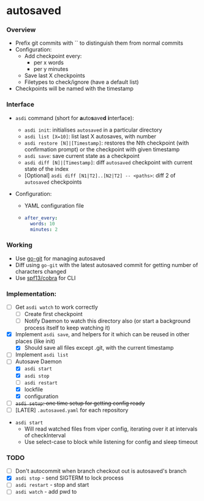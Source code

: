 # autosaved

### Overview

* Prefix git commits with `` to distinguish them from normal commits
* Configuration:
    * Add checkpoint every:
        * per x words
        * per y minutes
    * Save last X checkpoints
    * Filetypes to check/ignore (have a default list)
* Checkpoints will be named with the timestamp

### Interface

* `asdi` command (short for **a**uto**s**ave**d** **i**nterface):
    * `asdi init`: initialises `autosaved` in a particular directory
    * `asdi list [X=10]`: list last X autosaves, with number
    * `asdi restore [N]|[Timestamp]`: restores the Nth checkpoint (with confirmation prompt) or
    the checkpoint with given timestamp
    * `asdi save`: save current state as a checkpoint
    * `asdi diff [N]|[Timestamp]`: diff `autosaved` checkpoint with current state of the index
    * [Optional] `asdi diff [N1|T2]..[N2|T2] -- <paths>`: diff 2 of `autosaved` checkpoints

* Configuration:
    * YAML configuration file
    * ```yaml
      after_every:
        words: 10
        minutes: 2
      ```

### Working

* Use [go-git](https://github.com/go-git/go-git) for managing autosaved
* Diff using `go-git` with the latest autosaved commit for getting number of characters changed
* Use [spf13/cobra](https://github.com/spf13/cobra) for CLI

### Implementation:

* [ ] Get `asdi watch` to work correctly
    * [ ] Create first checkpoint
    * [ ] Notify Daemon to watch this directory also (or start a background process itself to keep watching it)
* [x] Implement `asdi save`, and helpers for it which can be reused in other places (like init)
    * [x] Should save all files except .git, with the current timestamp
* [ ] Implement `asdi list`
* [ ] Autosave Daemon
    * [x] `asdi start`
    * [x] `asdi stop`
    * [ ] `asdi restart`
    * [x] lockfile
    * [x] configuration
* [ ] ~~`asdi setup`: one time setup for getting config ready~~
* [ ] [LATER] `.autosaved.yaml` for each repository

* `asdi start`
    * Will read watched files from viper config, iterating over it at intervals of checkInterval
    * Use select-case to block while listening for config and sleep timeout

### TODO
* [ ] Don't autocommit when branch checkout out is autosaved's branch
* [x] `asdi stop` - send SIGTERM to lock process
* [ ] `asdi restart` - stop and start
* [ ] `asdi watch` - add pwd to 
